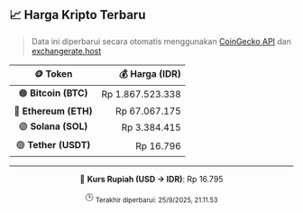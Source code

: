 

<!-- HARGA_KRIPTO -->
## 📈 Harga Kripto Terbaru

> Data ini diperbarui secara otomatis menggunakan [CoinGecko API](https://www.coingecko.com/) dan [exchangerate.host](https://exchangerate.host/)

<div align="center">

| 🪙 Token | 💰 Harga (IDR) |
|:------:|---------------:|
| 🟠 **Bitcoin (BTC)**   | Rp 1.867.523.338 |
| 🔵 **Ethereum (ETH)**  | Rp 67.067.175 |
| 🟣 **Solana (SOL)**    | Rp 3.384.415 |
| 🟢 **Tether (USDT)**   | Rp 16.796 |

---

💱 **Kurs Rupiah (USD → IDR)**: Rp 16.795

🕒 <sub>Terakhir diperbarui: 25/9/2025, 21.11.53</sub>

</div>
<!-- /HARGA_KRIPTO -->